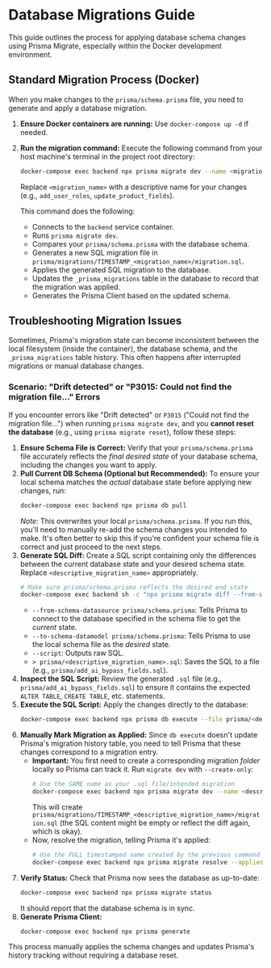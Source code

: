 # Database Migrations Guide

This guide outlines the process for applying database schema changes using Prisma Migrate, especially within the Docker development environment.

## Standard Migration Process (Docker)

When you make changes to the `prisma/schema.prisma` file, you need to generate and apply a database migration.

1.  **Ensure Docker containers are running:** Use `docker-compose up -d` if needed.
2.  **Run the migration command:** Execute the following command from your host machine's terminal in the project root directory:

    ```bash
    docker-compose exec backend npx prisma migrate dev --name <migration_name>
    ```

    Replace `<migration_name>` with a descriptive name for your changes (e.g., `add_user_roles`, `update_product_fields`).

    This command does the following:
    *   Connects to the `backend` service container.
    *   Runs `prisma migrate dev`.
    *   Compares your `prisma/schema.prisma` with the database schema.
    *   Generates a new SQL migration file in `prisma/migrations/TIMESTAMP_<migration_name>/migration.sql`.
    *   Applies the generated SQL migration to the database.
    *   Updates the `_prisma_migrations` table in the database to record that the migration was applied.
    *   Generates the Prisma Client based on the updated schema.

## Troubleshooting Migration Issues

Sometimes, Prisma's migration state can become inconsistent between the local filesystem (inside the container), the database schema, and the `_prisma_migrations` table history. This often happens after interrupted migrations or manual database changes.

### Scenario: "Drift detected" or "P3015: Could not find the migration file..." Errors

If you encounter errors like "Drift detected" or `P3015` ("Could not find the migration file...") when running `prisma migrate dev`, and you **cannot reset the database** (e.g., using `prisma migrate reset`), follow these steps:

1.  **Ensure Schema File is Correct:** Verify that your `prisma/schema.prisma` file accurately reflects the *final desired state* of your database schema, including the changes you want to apply.
2.  **Pull Current DB Schema (Optional but Recommended):** To ensure your local schema matches the *actual* database state before applying new changes, run:
    ```bash
    docker-compose exec backend npx prisma db pull
    ```
    *Note:* This overwrites your local `prisma/schema.prisma`. If you run this, you'll need to manually re-add the schema changes you intended to make. It's often better to skip this if you're confident your schema file is correct and just proceed to the next steps.
3.  **Generate SQL Diff:** Create a SQL script containing only the differences between the current database state and your desired schema state. Replace `<descriptive_migration_name>` appropriately.
    ```bash
    # Make sure prisma/schema.prisma reflects the desired end state
    docker-compose exec backend sh -c "npx prisma migrate diff --from-schema-datasource prisma/schema.prisma --to-schema-datamodel prisma/schema.prisma --script > prisma/<descriptive_migration_name>.sql"
    ```
    *   `--from-schema-datasource prisma/schema.prisma`: Tells Prisma to connect to the database specified in the schema file to get the *current* state.
    *   `--to-schema-datamodel prisma/schema.prisma`: Tells Prisma to use the local schema file as the *desired* state.
    *   `--script`: Outputs raw SQL.
    *   `> prisma/<descriptive_migration_name>.sql`: Saves the SQL to a file (e.g., `prisma/add_ai_bypass_fields.sql`).
4.  **Inspect the SQL Script:** Review the generated `.sql` file (e.g., `prisma/add_ai_bypass_fields.sql`) to ensure it contains the expected `ALTER TABLE`, `CREATE TABLE`, etc. statements.
5.  **Execute the SQL Script:** Apply the changes directly to the database:
    ```bash
    docker-compose exec backend npx prisma db execute --file prisma/<descriptive_migration_name>.sql --schema=prisma/schema.prisma
    ```
6.  **Manually Mark Migration as Applied:** Since `db execute` doesn't update Prisma's migration history table, you need to tell Prisma that these changes correspond to a migration entry.
    *   **Important:** You first need to create a corresponding migration *folder* locally so Prisma can track it. Run `migrate dev` with `--create-only`:
        ```bash
        # Use the SAME name as your .sql file/intended migration
        docker-compose exec backend npx prisma migrate dev --name <descriptive_migration_name> --create-only
        ```
        This will create `prisma/migrations/TIMESTAMP_<descriptive_migration_name>/migration.sql` (the SQL content might be empty or reflect the diff again, which is okay).
    *   Now, resolve the migration, telling Prisma it's applied:
        ```bash
        # Use the FULL timestamped name created by the previous command
        docker-compose exec backend npx prisma migrate resolve --applied TIMESTAMP_<descriptive_migration_name>
        ```
7.  **Verify Status:** Check that Prisma now sees the database as up-to-date:
    ```bash
    docker-compose exec backend npx prisma migrate status
    ```
    It should report that the database schema is in sync.
8.  **Generate Prisma Client:**
    ```bash
    docker-compose exec backend npx prisma generate
    ```

This process manually applies the schema changes and updates Prisma's history tracking without requiring a database reset.
